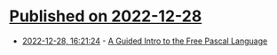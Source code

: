 # [Published on 2022-12-28](index.md)

* [2022-12-28, 16:21:24](https://lobste.rs/s/ylcvzu/guided_intro_free_pascal_language) - [A Guided Intro to the Free Pascal Language](https://www.getlazarus.org/guides/intro/)
